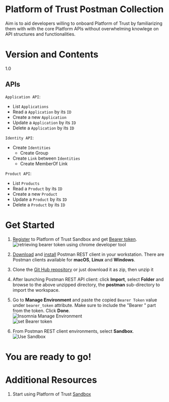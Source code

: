 # Platform of Trust Postman Collection
Aim is to aid developers willing to onboard Platform of Trust by familiarizing them with with the core Platform APIs without overwhelming knowlege on API structures and functionalities.

# Version and Contents
1.0

## APIs

`Application API`:
- List `Applications`
- Read a `Application` by its `ID`
- Create a new `Application`
- Update a `Application` by its `ID`
- Delete a `Application` by its `ID`

`Identity API`:
- Create `Identities`
    - Create Group
- Create `Link` between `Identities`
    - Create MemberOf Link

`Product API`:
- List `Products`
- Read a `Product` by its `ID`
- Create a new `Product`
- Update a `Product` by its `ID`
- Delete a `Product` by its `ID`

# Get Started

1. [Register](https://login-sandbox.oftrust.net/) to Platform of Trust Sandbox and get [Bearer token](https://developer.oftrust.net/guides/get-bearer-token/#how-to-get-bearer-token). <br/>
![retrieving bearer token using chrome developer tool](https://developer.oftrust.net/media/images/Screen_Shot_2020-04-15_at_11.48.52.width-800.png)

2. [Download](https://www.postman.com/downloads/)  and [install](https://learning.postman.com/docs/getting-started/installation-and-updates/)  Postman REST client in your workstation. There are Postman clients available for **macOS**, **Linux** and **Windows**.

3. Clone the [Git Hub repository](https://github.com/PlatformOfTrust/rest-client-packages.git) or just download it as zip, then unzip it

4. After launching Postman REST API client: click  **Import**, select **Folder** and browse to the above unzipped directory, the **postman** sub-directory to import the workspace.

4. Go to **Manage Environment** and paste the copied `Bearer Token` value under `bearer_token` attribute. Make sure to include the "Bearer " part from the token. Click **Done**. <br/>
![Insomnia Manage Environment](https://developer.oftrust.net/media/images/insomnia4.width-500.png) <br/>
![set Bearer token](https://developer.oftrust.net/media/images/insomnia5.width-500.png)

5. From Postman REST client environments, select **Sandbox**. <br/>
![Use Sandbox](https://developer.oftrust.net/media/images/insomnia6.width-500.png)

# You are ready to go!

# Additional Resources

1. Start using Platform of Trust [Sandbox](https://world-sandbox.oftrust.net/api/login)